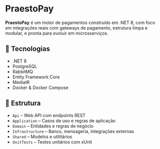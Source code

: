 # PraestoPay

**PraestoPay** é um motor de pagamentos construído em .NET 8, com foco em integrações reais com gateways de pagamento, estrutura limpa e modular, e pronta para evoluir em microsserviços.

## 🚀 Tecnologias

- .NET 8  
- PostgreSQL  
- RabbitMQ  
- Entity Framework Core  
- MediatR  
- Docker & Docker Compose  

## 📁 Estrutura

- `Api` – Web API com endpoints REST  
- `Application` – Casos de uso e regras de aplicação  
- `Domain` – Entidades e regras de negócio  
- `Infrastructure` – Banco, mensageria, integrações externas  
- `Shared` – Modelos e utilitários  
- `UnitTests` – Testes unitários com xUnit  
